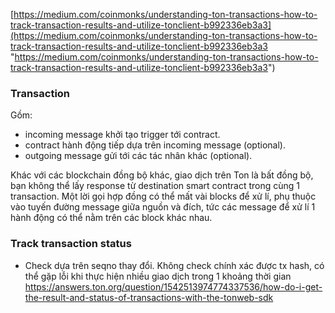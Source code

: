 [https://medium.com/coinmonks/understanding-ton-transactions-how-to-track-transaction-results-and-utilize-tonclient-b992336eb3a3](https://medium.com/coinmonks/understanding-ton-transactions-how-to-track-transaction-results-and-utilize-tonclient-b992336eb3a3 "https://medium.com/coinmonks/understanding-ton-transactions-how-to-track-transaction-results-and-utilize-tonclient-b992336eb3a3")

### Transaction
Gồm:
- incoming message khởi tạo trigger tới contract.
- contract hành động tiếp dựa trên incoming message (optional).
- outgoing message gửi tới các tác nhân khác (optional).

Khác với các blockchain đồng bộ khác, giao dịch trên Ton là bất đồng bộ, bạn không thể lấy response từ destination smart contract trong cùng 1 transaction. Một lời gọi hợp đồng có thể mất vài blocks để xử lí, phụ thuộc vào tuyến đường message giữa nguồn và đích, tức các message để xử lí 1 hành động có thể nằm trên các block khác nhau.

### Track transaction status

- Check dựa trên seqno thay đổi. Không check chính xác được tx hash, có thể gặp lỗi khi thực hiện nhiều giao dịch trong 1 khoảng thời gian https://answers.ton.org/question/1542513974774337536/how-do-i-get-the-result-and-status-of-transactions-with-the-tonweb-sdk